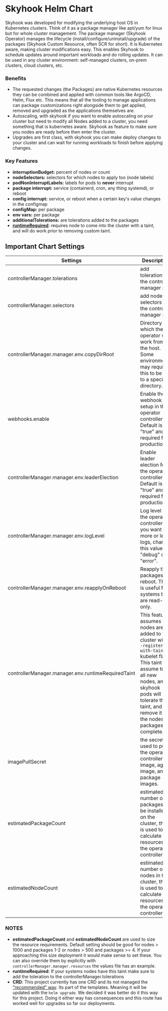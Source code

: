 # Skyhook Helm Chart
Skyhook was developed for modifying the underlying host OS in Kubernetes clusters. Think of it as a package manager like apt/yum for linux but for whole cluster management. The package manager (Skyhook Operator) manages the lifecycle (install/configure/uninstall/upgrade) of the packages (Skyhook Custom Resource, often SCR for short). It is Kubernetes aware, making cluster modifications easy. This enables Skyhook to schedule updates around important workloads and do rolling updates. It can be used in any cluster environment: self-managed clusters, on-prem clusters, cloud clusters, etc. 

### Benefits
 - The requested changes (the Packages) are native Kubernetes resources they can be combined and applied with common tools like ArgoCD, Helm, Flux etc. This means that all the tooling to manage applications can package customizations right alongside them to get applied, removed and upgraded as the applications themselves are.
 - Autoscaling, with skyhook if you want to enable autoscaling on your cluster but need to modify all Nodes added to a cluster, you need something that is kubernetes aware. Skyhook as feature to make sure you nodes are ready before then enter the cluster.
 - Upgrades are first class, with skyhook you can make deploy changes to your cluster and can wait for running workloads to finish before applying changes.

### Key Features
- **interruptionBudget:** percent of nodes or count
- **nodeSelectors:** selectors for which nodes to apply too (node labels)
- **podNonInterruptLabels:**  labels for pods to **never** interrupt
- **package interrupt:** service (containerd, cron, any thing systemd), or reboot
- **config interrupt:** service, or reboot when a certain key's value changes in the configmap
- **configMap:** per package
- **env vars:** per package
- **additionalTolerations:**  are tolerations added to the packages
- [**runtimeRequired**](docs/runtime_required.md): requires node to come into the cluster with a taint, and will do work prior to removing custom taint.

## Important Chart Settings
Settings | Description | Default |
---| --- | --- |
| controllerManager.tolerations | add tolerations to the controller manager pod | [] |
| controllerManager.selectors | add node selectors to the controller manager pod | {} |
| controllerManager.manager.env.copyDirRoot | Directory for which the operator will work from on the host. Some environments may require this to be set to a specific directory. | /tmp |
| webhooks.enable | Enable the webhook setup in the operator controller. Default is "true" and is required for production. | "true" |
| controllerManager.manager.env.leaderElection | Enable leader election for the operator controller. Default is "true" and is required for production. | "true" |
| controllerManager.manager.env.logLevel | Log level for the operator controller. If you want more or less logs, change this value to "debug" or "error". | "info" |
| controllerManager.manager.env.reapplyOnReboot | Reapply the packages on reboot. This is useful for systems that are read-only. | "false" |
| controllerManager.manager.env.runtimeRequiredTaint | This feature assumes nodes are added to the cluster with `--register-with-taints` kubelet flag. This taint is assume to be all new nodes, and skyhook pods will tolerate this taint, and remove it one the nodes packages are complete. | skyhook.nvidia.com=runtime-required:NoSchedule | 
| imagePullSecret | the secret used to pull the operator controller image, agent image, and package images. | node-init-secret |
| estimatedPackageCount | estimated number of packages to be installed on the cluster, this is used to calculate the resources for the operator controller. | 1 |
| estimatedNodeCount | estimated number of nodes in the cluster, this is used to calculate the resources for the operator controller | 1 |

### NOTES
- **estimatedPackageCount** and **estimatedNodeCount** are used to size the resource requirements. Default setting should be good for nodes > 1000 and packages 1-2 or nodes > 500 and packages >= 4. If your approaching this size deployment it would make sense to set these. You can also override them by explicitly with `controllerManager.manager.resources` the values file has an example.
- **runtimeRequired**: If your systems nodes have this taint make sure to add the toleration to the controllerManager.tolerations
- **CRD**: This project currently has one CRD and its not managed the ["recommended" way](https://helm.sh/docs/chart_best_practices/custom_resource_definitions/). Its part of the templates. Meaning it will be updated with the `helm upgrade`. We decided it was better do it this way for this project. Doing it either way has consequences and this route has worked well for upgrades so far our deployments.